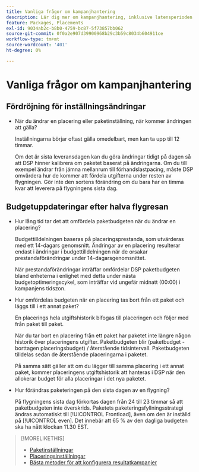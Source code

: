 ```yaml
---
title: Vanliga frågor om kampanjhantering
description: Lär dig mer om kampanjhantering, inklusive latensperioden för ändringar och vad som händer när du gör budgetändringar under en flygning.
feature: Packages, Placements
exl-id: 9034ab2c-b8b0-4759-bc87-5f73857bb062
source-git-commit: 0f0a2e907d39900968b29c3b59c8034b604911ce
workflow-type: tm+mt
source-wordcount: '401'
ht-degree: 0%

---
```


# Vanliga frågor om kampanjhantering

<!-- Most of this information should be moved into the relevant topics (especially editing topics). -->

## Fördröjning för inställningsändringar

* När du ändrar en placering eller paketinställning, när kommer ändringen att gälla?

   Inställningarna börjar oftast gälla omedelbart, men kan ta upp till 12 timmar.

   Om det är sista leveransdagen kan du göra ändringar tidigt på dagen så att DSP hinner kalibrera om paketet baserat på ändringarna. Om du till exempel ändrar från jämna mellanrum till förhandslastpacing, måste DSP omvärdera hur de kommer att fördela utgifterna under resten av flygningen. Gör inte den sortens förändring om du bara har en timma kvar att leverera på flygningens sista dag.

## Budgetuppdateringar efter halva flygresan

* Hur lång tid tar det att omfördela paketbudgeten när du ändrar en placering?

   Budgettilldelningen baseras på placeringsprestanda, som utvärderas med ett 14-dagars genomsnitt. Ändringar av en placering resulterar endast i ändringar i budgettilldelningen när de orsakar prestandaförändringar under 14-dagarsgenomsnittet.

   När prestandaförändringar inträffar omfördelar DSP paketbudgeten bland enheterna i enlighet med detta under nästa budgetoptimeringscykel, som inträffar vid ungefär midnatt (00:00) i kampanjens tidszon.

* Hur omfördelas budgeten när en placering tas bort från ett paket och läggs till i ett annat paket?

   En placerings hela utgiftshistorik bifogas till placeringen och följer med från paket till paket.

   När du tar bort en placering från ett paket har paketet inte längre någon historik över placeringens utgifter. Paketbudgeten blir (paketbudget - borttagen placeringsbudget) / återstående tidsintervall. Paketbudgeten tilldelas sedan de återstående placeringarna i paketet.

   På samma sätt gäller att om du lägger till samma placering i ett annat paket, kommer placeringens utgiftshistorik att hanteras i DSP när den allokerar budget för alla placeringar i det nya paketet.

* Hur förändras paketeringen på den sista dagen av en flygning?

   På flygningens sista dag förkortas dagen från 24 till 23 timmar så att paketbudgeten inte överskrids. Paketets paketeringsfyllningsstrategi ändras automatiskt till [!UICONTROL Frontload], även om den är inställd på [!UICONTROL even]. Det innebär att 65 % av den dagliga budgeten ska ha nått klockan 11.30 EST.

>[!MORELIKETHIS]
>
>* [Paketinställningar](/help/dsp/campaign-management/packages/package-settings.md)
>* [Placeringsinställningar](/help/dsp/campaign-management/placements/placement-settings.md)
>* [Bästa metoder för att konfigurera resultatkampanjer](/help/dsp/optimization/campaign-best-practices-performance.md)

